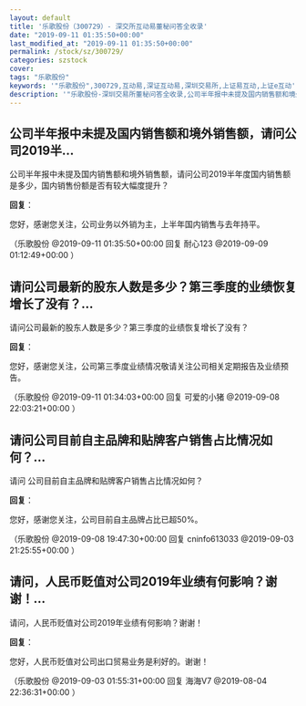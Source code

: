 ```yaml
---
layout: default
title: '乐歌股份（300729）- 深交所互动易董秘问答全收录'
date: "2019-09-11 01:35:50+00:00"
last_modified_at: "2019-09-11 01:35:50+00:00"
permalink: /stock/sz/300729/
categories: szstock
cover: 
tags: "乐歌股份"
keywords: '"乐歌股份",300729,互动易,深证互动易,深圳交易所,上证易互动,上证e互动'
description: '"乐歌股份-深圳交易所董秘问答全收录,公司半年报中未提及国内销售额和境外销售额，请问公司2019半年度国内销售额是多少，国内销售份额是否有较大幅度提升？"'
---
```


## 公司半年报中未提及国内销售额和境外销售额，请问公司2019半...

公司半年报中未提及国内销售额和境外销售额，请问公司2019半年度国内销售额是多少，国内销售份额是否有较大幅度提升？

**回复**：

您好，感谢您关注，公司业务以外销为主，上半年国内销售与去年持平。 

（乐歌股份  @2019-09-11 01:35:50+00:00 回复 耐心123  @2019-09-09 01:12:49+00:00 ）

## 请问公司最新的股东人数是多少？第三季度的业绩恢复增长了没有？...

请问公司最新的股东人数是多少？第三季度的业绩恢复增长了没有？

**回复**：

您好，感谢您关注，公司第三季度业绩情况敬请关注公司相关定期报告及业绩预告。 

（乐歌股份  @2019-09-11 01:34:03+00:00 回复 可爱的小猪  @2019-09-08 22:03:21+00:00 ）

## 请问公司目前自主品牌和贴牌客户销售占比情况如何？...

请问  公司目前自主品牌和贴牌客户销售占比情况如何？

**回复**：

您好，感谢您关注，公司目前自主品牌占比已超50%。 

（乐歌股份  @2019-09-08 19:47:30+00:00 回复 cninfo613033  @2019-09-03 21:25:55+00:00 ）

## 请问，人民币贬值对公司2019年业绩有何影响？谢谢！...

请问，人民币贬值对公司2019年业绩有何影响？谢谢！

**回复**：

您好，人民币贬值对公司出口贸易业务是利好的。谢谢！ 

（乐歌股份  @2019-09-03 01:55:31+00:00 回复 海海V7  @2019-08-04 22:36:31+00:00 ）

